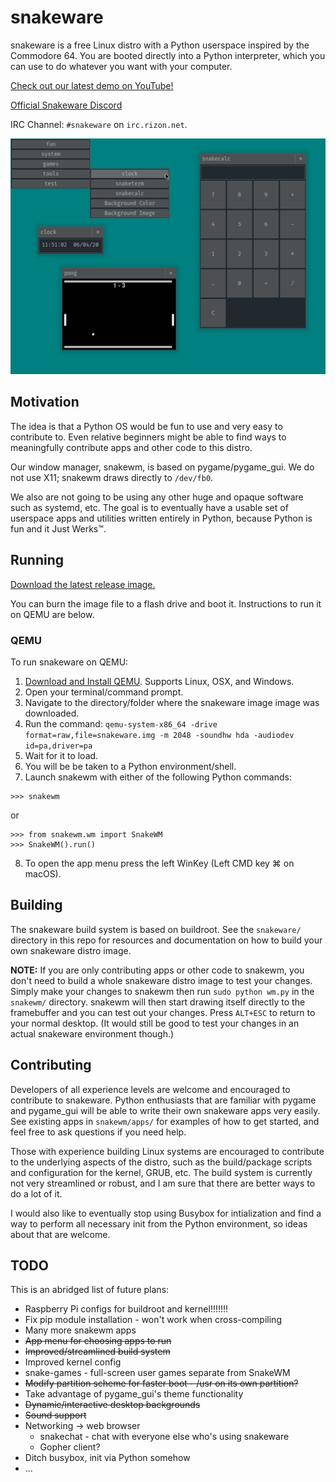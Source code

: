 # snakeware
snakeware is a free Linux distro with a Python userspace inspired by the Commodore 64. You are booted directly into a
Python interpreter, which you can use to do whatever you want with your computer.

[Check out our latest demo on YouTube!](https://www.youtube.com/watch?v=spJD7uZAkds)

[Official Snakeware Discord](https://discord.gg/SAdFjWG)

IRC Channel: `#snakeware` on `irc.rizon.net`.

![snakeware/snakewm running in QEMU](screenshot.png)

## Motivation
The idea is that a Python OS would be fun to use and very easy to contribute to. Even relative beginners might be able
to find ways to meaningfully contribute apps and other code to this distro.

Our window manager, snakewm, is based on pygame/pygame_gui. We do not use X11; snakewm draws directly to `/dev/fb0`.

We also are not going to be using any other huge and opaque software such as systemd, etc. The goal is to eventually
have a usable set of userspace apps and utilities written entirely in Python, because Python is fun and it Just Werks™.

## Running
[Download the latest release image.](https://github.com/joshiemoore/snakeware/releases)

You can burn the image file to a flash drive and boot it. Instructions to run it on QEMU are below.


### QEMU

To run snakeware on QEMU:

1. [Download and Install QEMU](https://www.qemu.org/download/). Supports Linux, OSX, and Windows.
2. Open your terminal/command prompt.
3. Navigate to the directory/folder where the snakeware image image was downloaded.
4. Run the command: `qemu-system-x86_64 -drive format=raw,file=snakeware.img -m 2048 -soundhw hda -audiodev id=pa,driver=pa`
5. Wait for it to load.
6. You will be be taken to a Python environment/shell.
7. Launch snakewm with either of the following Python commands:
```
>>> snakewm
```
or
```
>>> from snakewm.wm import SnakeWM
>>> SnakeWM().run()
```
8. To open the app menu press the left WinKey (Left CMD key ⌘ on macOS).


## Building
The snakeware build system is based on buildroot. See the `snakeware/` directory in this repo for resources and
documentation on how to build your own snakeware distro image.

**NOTE:** If you are only contributing apps or other code to snakewm, you don't need to build a whole snakeware distro 
image to test your changes. Simply make your changes to snakewm then run `sudo python wm.py` in the `snakewm/` 
directory. snakewm will then start drawing itself directly to the framebuffer and you can test out your changes. 
Press `ALT+ESC` to return to your normal desktop. (It would still be good to test your changes in an actual
snakeware environment though.)

## Contributing
Developers of all experience levels are welcome and encouraged to contribute to snakeware. Python enthusiasts that are
familiar with pygame and pygame_gui will be able to write their own snakeware apps very easily. See existing apps
in `snakewm/apps/` for examples of how to get started, and feel free to ask questions if you need help.

Those with experience building Linux systems are encouraged to contribute to the underlying aspects of the distro,
such as the build/package scripts and configuration for the kernel, GRUB, etc. The build system is currently not
very streamlined or robust, and I am sure that there are better ways to do a lot of it.

I would also like to eventually stop using Busybox for intialization and find a way to perform all necessary init from
the Python environment, so ideas about that are welcome.

## TODO
This is an abridged list of future plans:

* Raspberry Pi configs for buildroot and kernel!!!!!!!
* Fix pip module installation - won't work when cross-compiling
* Many more snakewm apps
* ~~App menu for choosing apps to run~~
* ~~Improved/streamlined build system~~
* Improved kernel config
* snake-games - full-screen user games separate from SnakeWM
* ~~Modify partition scheme for faster boot - /usr on its own partition?~~
* Take advantage of pygame_gui's theme functionality
* ~~Dynamic/interactive desktop backgrounds~~
* ~~Sound support~~
* Networking -> web browser
    + snakechat - chat with everyone else who's using snakeware
    + Gopher client?
* Ditch busybox, init via Python somehow
* ...
